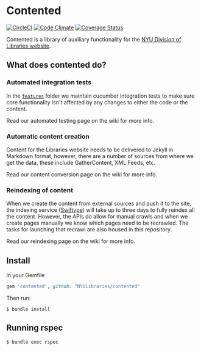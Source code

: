 # Contented

[![CircleCI](https://circleci.com/gh/NYULibraries/contented.svg?style=svg)](https://circleci.com/gh/NYULibraries/contented)
[![Code Climate](https://codeclimate.com/github/NYULibraries/contented/badges/gpa.svg)](https://codeclimate.com/github/NYULibraries/contented)
[![Coverage Status](https://coveralls.io/repos/github/NYULibraries/contented/badge.svg?branch=master)](https://coveralls.io/github/NYULibraries/contented?branch=master)

Contented is a library of auxiliary functionality for the [NYU Division of Libraries website](/NYULibraries/library.nyu.edu).

## What does contented do?

### Automated integration tests

In the [`features`](features) folder we maintain cucumber integration tests to make sure core functionality isn't affected by any changes to either the code or the content.

Read our automated testing page on the wiki for more info.

### Automatic content creation

Content for the Libraries website needs to be delivered to Jekyll in Markdown format, however, there are a number of sources from where we get the data, these include GatherContent, XML Feeds, etc.

Read our content conversion page on the wiki for more info.

### Reindexing of content

When we create the content from external sources and push it to the site, the indexing service ([Swiftype](https://swiftype.com/documentation/overview)) will take up to three days to fully reindex all the content. However, the APIs do allow for manual crawls and when we create pages manually we know which pages need to be recrawled. The tasks for launching that recrawl are also housed in this repository.

Read our reindexing page on the wiki for more info.

## Install

In your Gemfile

```ruby
gem 'contented', github: "NYULibraries/contented"
```

Then run:

```shell
$ bundle install
```

## Running rspec

```shell
$ bundle exec rspec
```
